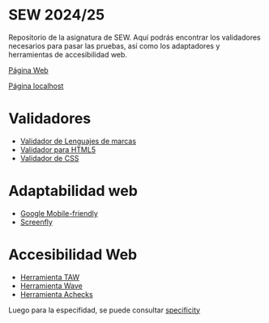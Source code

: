 # SEW 2024/25
Repositorio de la asignatura de SEW. Aquí podrás encontrar los validadores necesarios para pasar las pruebas, así como los adaptadores y herramientas de accesibilidad web.

<a href="https://diegomarty00.github.io/sew-24-25/EscritorioVirtual/index.html">Página Web</a>

<a href="http://localhost/GitHub/pruebas-24-25/EscritorioVirtual/index.html">Página localhost</a>

# Validadores
* [Validador de Lenguajes de marcas](https://validator.w3.org/)
* [Validador para HTML5](https://validator.w3.org/nu)
* [Validador de CSS](https://jigsaw.w3.org/css-validator/)

# Adaptabilidad web 
* [Google Mobile-friendly](https://search.google.com/test/mobile-friendly)
* [Screenfly](https://bluetree.ai/screenfly/)

# Accesibilidad Web
* [Herramienta TAW](http://www.tawdis.net/) 
* [Herramienta Wave](http://wave.webaim.org/)
* [Herramienta Achecks](https://achecks.org/achecker)

Luego para la especifidad, se puede consultar [specificity](https://specificity.keegan.st/)

